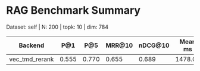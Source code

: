 # RAG Benchmark Summary
Dataset: self | N: 200 | topk: 10 | dim: 784

| Backend | P@1 | P@5 | MRR@10 | nDCG@10 | Mean ms | P95 ms |
|---------|-----|-----|--------|---------|---------|--------|
| vec_tmd_rerank | 0.555 | 0.770 | 0.655 | 0.689 | 1478.03 | 2392.55 |